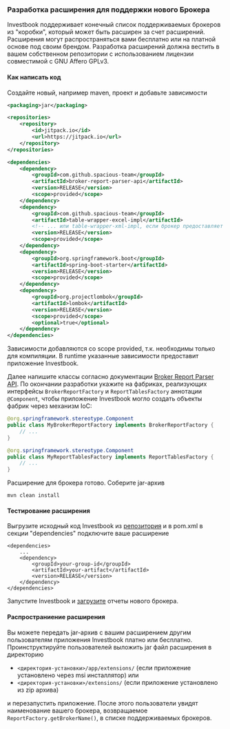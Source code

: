 ### Разработка расширения для поддержки нового Брокера
Investbook поддерживает конечный список поддерживаемых брокеров из "коробки", который может быть расширен за счет
расширений. Расширения могут распространяться вами бесплатно или на платной основе под своим брендом.
Разработка расширений должна вестить в вашем собственном репозитории c использованием лицензии совместимой с
GNU Affero GPLv3.

#### Как написать код
Создайте новый, например maven, проект и добавьте зависимости
```xml
<packaging>jar</packaging>

<repositories>
    <repository>
        <id>jitpack.io</id>
        <url>https://jitpack.io</url>
    </repository>
</repositories>

<dependencies>
    <dependency>
        <groupId>com.github.spacious-team</groupId>
        <artifactId>broker-report-parser-api</artifactId>
        <version>RELEASE</version>
        <scope>provided</scope>
    </dependency>
    <dependency>
        <groupId>com.github.spacious-team</groupId>
        <artifactId>table-wrapper-excel-impl</artifactId>
        <!-- ... или table-wrapper-xml-impl, если брокер предоставляет отчеты в xml файле -->
        <version>RELEASE</version>
        <scope>provided</scope>
    </dependency>
    <dependency>
        <groupId>org.springframework.boot</groupId>
        <artifactId>spring-boot-starter</artifactId>
        <version>RELEASE</version>
        <scope>provided</scope>
    </dependency>
    <dependency>
        <groupId>org.projectlombok</groupId>
        <artifactId>lombok</artifactId>
        <version>RELEASE</version>
        <scope>provided</scope>
        <optional>true</optional>
    </dependency>
</dependencies>
```
Зависимости добавляются со scope provided, т.к. необходимы только для компиляции. В runtime указанные зависимости
предоставит приложение Investbook.

Далее напишите классы согласно документации
[Broker Report Parser API](https://github.com/spacious-team/broker-report-parser-api#%D0%B4%D0%BE%D0%BA%D1%83%D0%BC%D0%B5%D0%BD%D1%82%D0%B0%D1%86%D0%B8%D1%8F-%D0%BF%D0%BE-%D1%80%D0%B0%D0%B7%D1%80%D0%B0%D0%B1%D0%BE%D1%82%D0%BA%D0%B5).
По окончании разработки укажите на фабриках, реализующих интерфейсы `BrokerReportFactory` и `ReportTablesFactory`
аннотации `@Component`, чтобы приложение Investbook могло создать объекты фабрик через механизм IoC:

```java
@org.springframework.stereotype.Component
public class MyBrokerReportFactory implements BrokerReportFactory {
    // ...
}

@org.springframework.stereotype.Component
public class MyReportTablesFactory implements ReportTablesFactory {
    // ...
}
```
Расширение для брокера готово. Соберите jar-архив
```shell script
mvn clean install
```

#### Тестирование расширения
Выгрузите исходный код Investbook из [репозитория](https://github.com/spacious-team/investbook) и в pom.xml
в секции "dependencies" подключите ваше расширение
```
<dependencies>
    ...
    <dependency>
        <groupId>your-group-id</groupId>
        <artifactId>your-artifact</artifactId>
        <version>RELEASE</version>
    </dependency>
</dependencies>
```
Запустите Investbook и [загрузите](/docs/install-on-windows.md) отчеты нового брокера.

#### Распространиение расширения
Вы можете передать jar-архив с вашим расширением другим пользователям приложения Investbook платно или бесплатно.
Проинструктируйте пользователей выложить jar файл расширения в директорию
- `<директория-установки>/app/extensions/` (если приложение установлено через msi инсталлятор) или
- `<директория-установки>/extensions/` (если приложение установлено из zip архива)

и перезапустить приложение. После этого пользователи увидят наименование вашего брокера, возвращаемое
`ReportFactory.getBrokerName()`, в списке поддерживаемых брокеров.